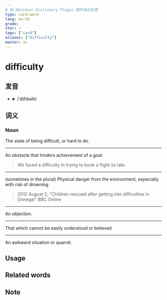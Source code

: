 ```yaml
---
# 由 Obsidian Dictionary Plugin 插件自动生成
type: card-word
lang: en-US
grade: 
star: ⭐️
tags: ["card"]
aliases: ["difficulty"]
master: 👍
---
```


# difficulty

## 发音

- <details><summary>/ˈdɪfɪkəlti/</summary><audio controls><source src="https://api.dictionaryapi.dev/media/pronunciations/en/difficulty-us.mp3"></audio></details>

## 词义

### Noun

The state of being difficult, or hard to do.

---

An obstacle that hinders achievement of a goal.

> We faced a difficulty in trying to book a flight so late.

---

(sometimes in the plural) Physical danger from the environment, especially with risk of drowning

> 2012 August 2, "Children rescued after getting into difficulties in Donegal" BBC Online

---

An objection.

---

That which cannot be easily understood or believed.

---

An awkward situation or quarrel.



## 



## Usage

## Related words

## Note

